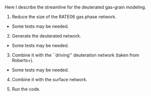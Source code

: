 Here I describe the streamline for the deuterated gas-grain modeling.

1. Reduce the size of the RATE06 gas phase network.
- Some tests may be needed.

2. Generate the deuterated network.
- Some tests may be needed.

3. Combine it with the ``driving'' deuteration network (taken from Roberts+).
- Some tests may be needed.

4. Combine it with the surface network.

5. Run the code.
